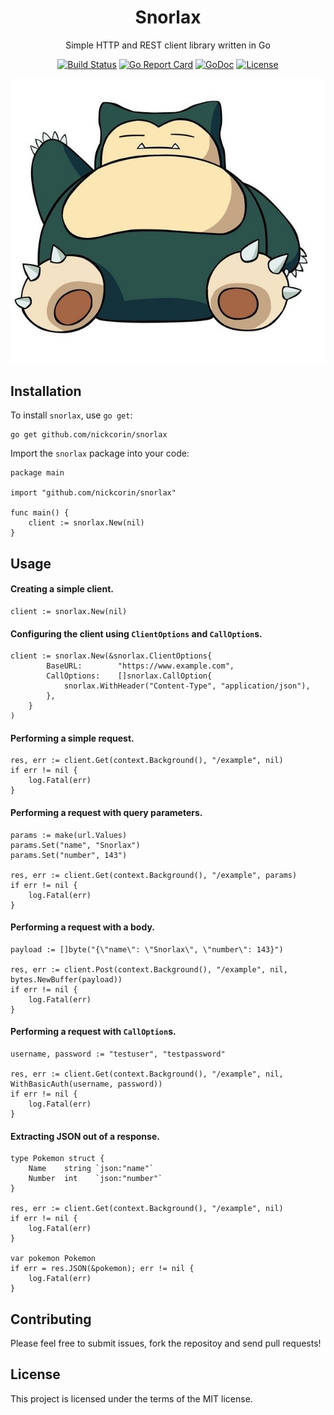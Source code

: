 <p align="center">
<h1 align="center">Snorlax</h1>
<p align="center">Simple HTTP and REST client library written in Go</p>
</p>
<p align="center">
<p align="center"><a href="https://github.com/nickcorin/snorlax/actions?query=workflow%3AGo"><img src="https://github.com/nickcorin/snorlax/workflows/Go/badge.svg?branch=master" alt="Build Status"></a> <a href="https://goreportcard.com/report/github.com/nickcorin/snorlax"><img src="https://goreportcard.com/badge/github.com/nickcorin/snorlax?style=flat-square" alt="Go Report Card"></a> <a href="http://godoc.org/github.com/nickcorin/snorlax"><img src="https://img.shields.io/badge/godoc-reference-blue.svg?style=flat-square" alt="GoDoc"></a> <a href="LICENSE"><img src="https://img.shields.io/github/license/nickcorin/snorlax" alt="License"></a></p>
</p>
<p align="center">
<img src="/images/snorlax.jpg" />
</p>

## Installation

To install `snorlax`, use `go get`:
```
go get github.com/nickcorin/snorlax
```

Import the `snorlax` package into your code:
```golang
package main

import "github.com/nickcorin/snorlax"

func main() {
	client := snorlax.New(nil)
}
```

## Usage

#### Creating a simple client.
```golang
client := snorlax.New(nil)
```

#### Configuring the client using `ClientOptions` and `CallOption`s.
```golang
client := snorlax.New(&snorlax.ClientOptions{
		BaseURL: 		"https://www.example.com",
		CallOptions: 	[]snorlax.CallOption{
			snorlax.WithHeader("Content-Type", "application/json"),
		},
	}
)
```

#### Performing a simple request.
```golang
res, err := client.Get(context.Background(), "/example", nil)
if err != nil {
	log.Fatal(err)
}
```

#### Performing a request with query parameters.
```golang
params := make(url.Values)
params.Set("name", "Snorlax")
params.Set("number", 143")

res, err := client.Get(context.Background(), "/example", params)
if err != nil {
	log.Fatal(err)
}
```

#### Performing a request with a body.
```golang
payload := []byte("{\"name\": \"Snorlax\", \"number\": 143}")

res, err := client.Post(context.Background(), "/example", nil, bytes.NewBuffer(payload))
if err != nil {
	log.Fatal(err)
}
```

#### Performing a request with `CallOption`s.
```golang
username, password := "testuser", "testpassword"

res, err := client.Get(context.Background(), "/example", nil, WithBasicAuth(username, password))
if err != nil {
	log.Fatal(err)
}
```

#### Extracting JSON out of a response.
```golang
type Pokemon struct {
	Name 	string `json:"name"`
	Number 	int    `json:"number"`
}

res, err := client.Get(context.Background(), "/example", nil)
if err != nil {
	log.Fatal(err)
}

var pokemon Pokemon
if err = res.JSON(&pokemon); err != nil {
	log.Fatal(err)
}
```

## Contributing
Please feel free to submit issues, fork the repositoy and send pull requests!

## License
This project is licensed under the terms of the MIT license.
